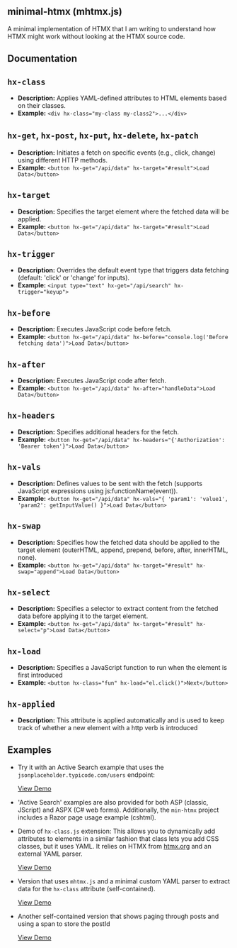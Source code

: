 ## minimal-htmx (mhtmx.js)

A minimal implementation of HTMX that I am writing to understand how HTMX might work without looking at the HTMX source code.

## Documentation

## `hx-class`
- **Description:** Applies YAML-defined attributes to HTML elements based on their classes.
- **Example:** `<div hx-class="my-class my-class2">...</div>`

## `hx-get`, `hx-post`, `hx-put`, `hx-delete`, `hx-patch`
- **Description:** Initiates a fetch on specific events (e.g., click, change) using different HTTP methods.
- **Example:** `<button hx-get="/api/data" hx-target="#result">Load Data</button>`

## `hx-target`
- **Description:** Specifies the target element where the fetched data will be applied.
- **Example:** `<button hx-get="/api/data" hx-target="#result">Load Data</button>`

## `hx-trigger`
- **Description:** Overrides the default event type that triggers data fetching (default: 'click' or 'change' for inputs).
- **Example:** `<input type="text" hx-get="/api/search" hx-trigger="keyup">`

## `hx-before`
- **Description:** Executes JavaScript code before fetch.
- **Example:** `<button hx-get="/api/data" hx-before="console.log('Before fetching data')">Load Data</button>`

## `hx-after`
- **Description:** Executes JavaScript code after fetch.
- **Example:** `<button hx-get="/api/data" hx-after="handleData">Load Data</button>`

## `hx-headers`
- **Description:** Specifies additional headers for the fetch.
- **Example:** `<button hx-get="/api/data" hx-headers="{'Authorization': 'Bearer token'}">Load Data</button>`

## `hx-vals`
- **Description:** Defines values to be sent with the fetch (supports JavaScript expressions using js:functionName(event)).
- **Example:** `<button hx-get="/api/data" hx-vals="{ 'param1': 'value1', 'param2': getInputValue() }">Load Data</button>`

## `hx-swap`
- **Description:** Specifies how the fetched data should be applied to the target element (outerHTML, append, prepend, before, after, innerHTML, none).
- **Example:** `<button hx-get="/api/data" hx-target="#result" hx-swap="append">Load Data</button>`

## `hx-select`
- **Description:** Specifies a selector to extract content from the fetched data before applying it to the target element.
- **Example:** `<button hx-get="/api/data" hx-target="#result" hx-select="p">Load Data</button>`

## `hx-load`

- **Description:** Specifies a JavaScript function to run when the element is first introduced
- **Example:** `<button hx-class="fun" hx-load="el.click()">Next</button>`

## `hx-applied`

- **Description:** This attribute is applied automatically and is used to keep track of whether a new element with a http verb is introduced

## Examples

- Try it with an Active Search example that uses the `jsonplaceholder.typicode.com/users` endpoint:

   [View Demo](https://raw.githack.com/jay23606/minimal-htmx/master/ex1.html)

- 'Active Search' examples are also provided for both ASP (classic, JScript) and ASPX (C# web forms). Additionally, the `min-htmx` project includes a Razor page usage example (cshtml).

- Demo of `hx-class.js` extension: This allows you to dynamically add attributes to elements in a similar fashion that class lets you add CSS classes, but it uses YAML. It relies on HTMX from [htmx.org](https://htmx.org) and an external YAML parser.

   [View Demo](https://raw.githack.com/jay23606/minimal-htmx/master/ex3.html)

- Version that uses `mhtmx.js` and a minimal custom YAML parser to extract data for the `hx-class` attribute (self-contained).

   [View Demo](https://raw.githack.com/jay23606/minimal-htmx/master/ex4.html)
  
- Another self-contained version that shows paging through posts and using a span to store the postId
  
   [View Demo](https://raw.githack.com/jay23606/minimal-htmx/master/ex5.html)
